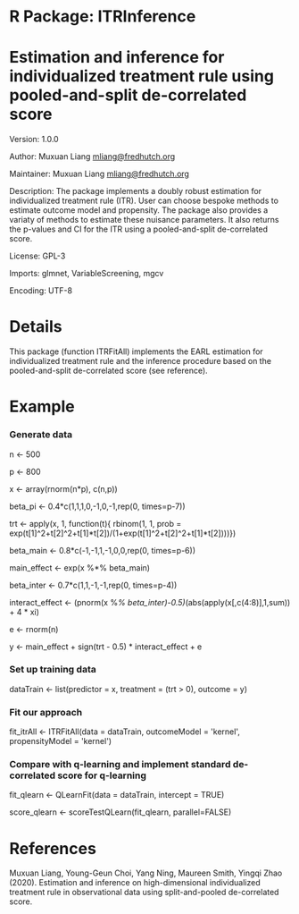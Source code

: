 # R Package: ITRInference
# Estimation and inference for individualized treatment rule using pooled-and-split de-correlated score

Version: 1.0.0

Author: Muxuan Liang <mliang@fredhutch.org>

Maintainer: Muxuan Liang <mliang@fredhutch.org>

Description: The package implements a doubly robust estimation for individualized treatment rule (ITR). User can choose bespoke methods to estimate outcome model and propensity. The package also provides a variaty of methods to estimate these nuisance parameters. It also returns the p-values and CI for the ITR using a pooled-and-split de-correlated score.

License: GPL-3

Imports: 
         glmnet,
         VariableScreening,
         mgcv

Encoding: UTF-8

# Details
This package (function ITRFitAll) implements the EARL estimation for individualized treatment rule and the inference procedure based on the pooled-and-split de-correlated score (see reference).

# Example

### Generate data

n <- 500

p <- 800

x <- array(rnorm(n*p), c(n,p))

beta_pi <- 0.4*c(1,1,1,0,-1,0,-1,rep(0, times=p-7))

trt <- apply(x, 1, function(t){ rbinom(1, 1, prob = exp(t[1]^2+t[2]^2+t[1]*t[2])/(1+exp(t[1]^2+t[2]^2+t[1]*t[2])))})

beta_main <- 0.8*c(-1,-1,1,-1,0,0,rep(0, times=p-6))

main_effect <- exp(x \%*\% beta_main)

beta_inter <- 0.7*c(1,1,-1,-1,rep(0, times=p-4))

interact_effect <- (pnorm(x \%*\% beta_inter)-0.5)*(abs(apply(x[,c(4:8)],1,sum)) + 4 * xi)

e <- rnorm(n)

y <- main_effect + sign(trt - 0.5) * interact_effect + e

### Set up training data

dataTrain <- list(predictor = x, treatment = (trt > 0), outcome = y)

### Fit our approach

fit_itrAll <- ITRFitAll(data = dataTrain, outcomeModel = 'kernel', propensityModel = 'kernel')

### Compare with q-learning and implement standard de-correlated score for q-learning

fit_qlearn <- QLearnFit(data = dataTrain, intercept = TRUE)

score_qlearn <- scoreTestQLearn(fit_qlearn, parallel=FALSE)

# References
Muxuan Liang, Young-Geun Choi, Yang Ning, Maureen Smith, Yingqi Zhao (2020). Estimation and inference on high-dimensional individualized treatment rule in observational data using split-and-pooled de-correlated score. 

